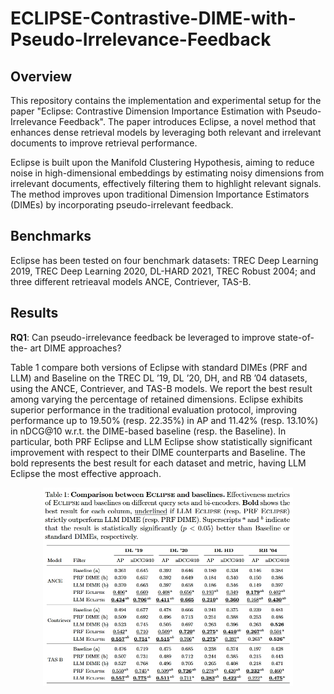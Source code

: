 # ECLIPSE-Contrastive-DIME-with-Pseudo-Irrelevance-Feedback


## Overview
This repository contains the implementation and experimental setup for the paper "Eclipse: Contrastive Dimension Importance Estimation with Pseudo-Irrelevance Feedback". The paper introduces Eclipse, a novel method that enhances dense retrieval models by leveraging both relevant and irrelevant documents to improve retrieval performance.

Eclipse is built upon the Manifold Clustering Hypothesis, aiming to reduce noise in high-dimensional embeddings by estimating noisy dimensions from irrelevant documents, effectively filtering them to highlight relevant signals. The method improves upon traditional Dimension Importance Estimators (DIMEs) by incorporating pseudo-irrelevant feedback.

## Benchmarks
Eclipse has been tested on four benchmark datasets: TREC Deep Learning 2019, TREC Deep Learning 2020, DL-HARD 2021, TREC Robust 2004; and three different retrieaval models ANCE, Contriever, TAS-B. 

## Results

**RQ1**: Can pseudo-irrelevance feedback be leveraged to improve state-of-the-
art DIME approaches?

Table 1 compare both versions of Eclipse with standard
DIMEs (PRF and LLM) and Baseline on the TREC DL ’19, DL ’20, DH, and
RB ’04 datasets, using the ANCE, Contriever, and TAS-B models. We report
the best result among varying the percentage of retained dimensions. Eclipse
exhibits superior performance in the traditional evaluation protocol, improving
performance up to 19.50% (resp. 22.35%) in AP and 11.42% (resp. 13.10%)
in nDCG@10 w.r.t. the DIME-based baseline (resp. the Baseline). In particular,
both PRF Eclipse and LLM Eclipse show statistically significant improvement
with respect to their DIME counterparts and Baseline. The bold represents the
best result for each dataset and metric, having LLM Eclipse the most effective
approach.

<div align="center">
<img src="images/comparison-eclipse-baselines.jpeg" alt="" width="400"/>
<div>
